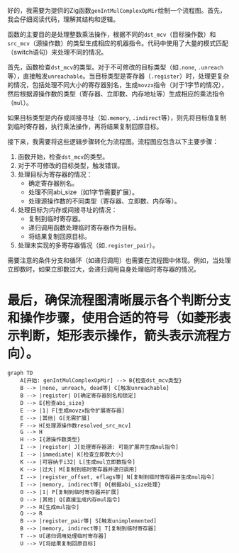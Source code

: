 好的，我需要为提供的Zig函数`genIntMulComplexOpMir`绘制一个流程图。首先，我会仔细阅读代码，理解其结构和逻辑。

函数的主要目的是处理整数乘法操作，根据不同的`dst_mcv`（目标操作数）和`src_mcv`（源操作数）的类型生成相应的机器指令。代码中使用了大量的模式匹配（switch语句）来处理不同的情况。

首先，函数检查`dst_mcv`的类型。对于不可修改的目标类型（如`.none`, `.unreach`等），直接触发`unreachable`。当目标类型是寄存器（`.register`）时，处理更复杂的情况，包括处理不同大小的寄存器别名，生成`movzx`指令（对于1字节的情况），然后根据源操作数的类型（寄存器、立即数、内存地址等）生成相应的乘法指令（`mul`）。

如果目标类型是内存或间接寻址（如`.memory`, `.indirect`等），则先将目标值复制到临时寄存器，执行乘法操作，再将结果复制回原目标。

接下来，我需要将这些逻辑步骤转化为流程图。流程图应包含以下主要步骤：

1. 函数开始，检查`dst_mcv`的类型。
2. 对于不可修改的目标类型，触发错误。
3. 处理目标为寄存器的情况：
   - 确定寄存器别名。
   - 处理不同abi_size（如1字节需要扩展）。
   - 处理源操作数的不同类型（寄存器、立即数、内存等）。
4. 处理目标为内存或间接寻址的情况：
   - 复制到临时寄存器。
   - 递归调用函数处理临时寄存器作为目标。
   - 将结果复制回原目标。
5. 处理未实现的多寄存器情况（如`.register_pair`）。

需要注意的条件分支和循环（如递归调用）也需要在流程图中体现。例如，当处理立即数时，如果立即数过大，会递归调用自身处理临时寄存器的情况。

最后，确保流程图清晰展示各个判断分支和操作步骤，使用合适的符号（如菱形表示判断，矩形表示操作，箭头表示流程方向）。
================================================
```mermaid
graph TD
    A[开始: genIntMulComplexOpMir] --> B{检查dst_mcv类型}
    B --> |none, unreach, dead等| C[触发unreachable]
    B --> |register| D[确定寄存器别名和锁定]
    D --> E{检查abi_size}
    E --> |1| F[生成movzx指令扩展寄存器]
    E --> |其他| G[无需扩展]
    F --> H[处理源操作数resolved_src_mcv]
    G --> H
    H --> I{源操作数类型}
    I --> |register| J[处理寄存器源: 可能扩展并生成mul指令]
    I --> |immediate| K[检查立即数大小]
    K --> |可容纳于i32| L[生成mul立即数指令]
    K --> |过大| M[复制到临时寄存器并递归调用]
    I --> |register_offset, eflags等| N[复制到临时寄存器并生成mul指令]
    I --> |memory, indirect等| O{根据abi_size处理}
    O --> |1| P[复制到临时寄存器并扩展]
    O --> |其他| Q[直接生成内存mul指令]
    P --> R[生成mul指令]
    Q --> R
    B --> |register_pair等| S[触发unimplemented]
    B --> |memory, indirect等| T[复制到临时寄存器]
    T --> U[递归调用处理临时寄存器]
    U --> V[将结果复制回原目标]
```